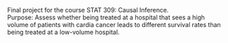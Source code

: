 Final project for the course STAT 309: Causal Inference. \
Purpose: Assess whether being treated at a hospital that sees a high volume of patients with cardia cancer leads to different survival rates than being treated at a low-volume hospital.
